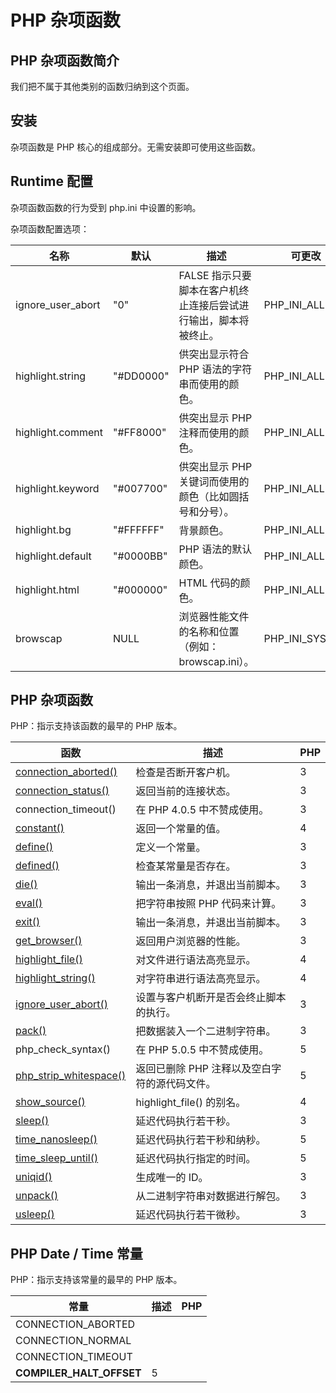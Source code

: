 # PHP 杂项函数




## PHP 杂项函数简介

我们把不属于其他类别的函数归纳到这个页面。

## 安装

杂项函数是 PHP 核心的组成部分。无需安装即可使用这些函数。

## Runtime 配置

杂项函数函数的行为受到 php.ini 中设置的影响。

杂项函数配置选项：

| 名称 | 默认 | 描述 | 可更改 |
| --- | --- | --- | --- |
| ignore_user_abort | "0" | FALSE 指示只要脚本在客户机终止连接后尝试进行输出，脚本将被终止。 | PHP_INI_ALL |
| highlight.string | "#DD0000" | 供突出显示符合 PHP 语法的字符串而使用的颜色。 | PHP_INI_ALL |
| highlight.comment | "#FF8000" | 供突出显示 PHP 注释而使用的颜色。 | PHP_INI_ALL |
| highlight.keyword | "#007700" | 供突出显示 PHP 关键词而使用的颜色（比如圆括号和分号）。 | PHP_INI_ALL |
| highlight.bg | "#FFFFFF" | 背景颜色。 | PHP_INI_ALL |
| highlight.default | "#0000BB" | PHP 语法的默认颜色。 | PHP_INI_ALL |
| highlight.html | "#000000" | HTML 代码的颜色。 | PHP_INI_ALL |
| browscap | NULL | 浏览器性能文件的名称和位置（例如：browscap.ini）。 | PHP_INI_SYSTEM |

## PHP 杂项函数

PHP：指示支持该函数的最早的 PHP 版本。

| 函数 | 描述 | PHP |
| --- | --- | --- |
| [connection_aborted()](func_misc_connection_aborted.asp) | 检查是否断开客户机。 | 3 |
| [connection_status()](func_misc_connection_status.asp) | 返回当前的连接状态。 | 3 |
| connection_timeout() | 在 PHP 4.0.5 中不赞成使用。 | 3 |
| [constant()](func_misc_constant.asp) | 返回一个常量的值。 | 4 |
| [define()](func_misc_define.asp) | 定义一个常量。 | 3 |
| [defined()](func_misc_defined.asp) | 检查某常量是否存在。 | 3 |
| [die()](func_misc_die.asp) | 输出一条消息，并退出当前脚本。 | 3 |
| [eval()](func_misc_eval.asp) | 把字符串按照 PHP 代码来计算。 | 3 |
| [exit()](func_misc_exit.asp) | 输出一条消息，并退出当前脚本。 | 3 |
| [get_browser()](func_misc_get_browser.asp) | 返回用户浏览器的性能。 | 3 |
| [highlight_file()](func_misc_highlight_file.asp) | 对文件进行语法高亮显示。 | 4 |
| [highlight_string()](func_misc_highlight_string.asp) | 对字符串进行语法高亮显示。 | 4 |
| [ignore_user_abort()](func_misc_ignore_user_abort.asp) | 设置与客户机断开是否会终止脚本的执行。 | 3 |
| [pack()](func_misc_pack.asp) | 把数据装入一个二进制字符串。 | 3 |
| php_check_syntax() | 在 PHP 5.0.5 中不赞成使用。 | 5 |
| [php_strip_whitespace()](func_misc_strip_whitespace.asp) | 返回已删除 PHP 注释以及空白字符的源代码文件。 | 5 |
| [show_source()](func_misc_show_source.asp) | highlight_file() 的别名。 | 4 |
| [sleep()](func_misc_sleep.asp) | 延迟代码执行若干秒。 | 3 |
| [time_nanosleep()](func_misc_time_nanosleep.asp) | 延迟代码执行若干秒和纳秒。 | 5 |
| [time_sleep_until()](func_misc_time_sleep_until.asp) | 延迟代码执行指定的时间。 | 5 |
| [uniqid()](func_misc_uniqid.asp) | 生成唯一的 ID。 | 3 |
| [unpack()](func_misc_unpack.asp) | 从二进制字符串对数据进行解包。 | 3 |
| [usleep()](func_misc_usleep.asp) | 延迟代码执行若干微秒。 | 3 |

## PHP Date / Time 常量

PHP：指示支持该常量的最早的 PHP 版本。

| 常量 | 描述 | PHP |
| --- | --- | --- |
| CONNECTION_ABORTED |
| CONNECTION_NORMAL |
| CONNECTION_TIMEOUT |
| __COMPILER_HALT_OFFSET__ | 5 |




